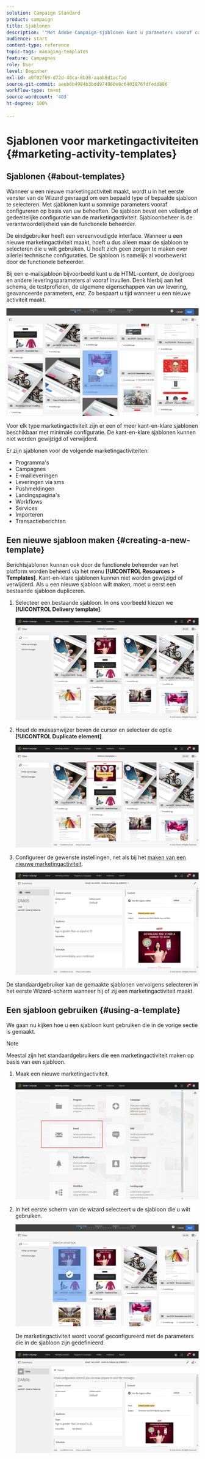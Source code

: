```yaml
---
solution: Campaign Standard
product: campaign
title: Sjablonen
description: '"Met Adobe Campaign-sjablonen kunt u parameters vooraf configureren, afhankelijk van uw behoeften: sjablonen kunnen een volledige of gedeeltelijke configuratie van de marketingactiviteiten bevatten om het gebruik van Adobe Campaign voor niet-technische eindgebruikers te vereenvoudigen."'
audience: start
content-type: reference
topic-tags: managing-templates
feature: Campagnes
role: User
level: Beginner
exl-id: a0f02f69-d72d-48ca-8b38-aaab8d1acfad
source-git-commit: aeeb6b4984b3bdd974960e8c6403876fdfedd886
workflow-type: tm+mt
source-wordcount: '403'
ht-degree: 100%

---
```


# Sjablonen voor marketingactiviteiten {#marketing-activity-templates}

## Sjablonen {#about-templates}

Wanneer u een nieuwe marketingactiviteit maakt, wordt u in het eerste venster van de Wizard gevraagd om een bepaald type of bepaalde sjabloon te selecteren. Met sjablonen kunt u sommige parameters vooraf configureren op basis van uw behoeften. De sjabloon bevat een volledige of gedeeltelijke configuratie van de marketingactiviteit. Sjabloonbeheer is de verantwoordelijkheid van de functionele beheerder.

De eindgebruiker heeft een vereenvoudigde interface. Wanneer u een nieuwe marketingactiviteit maakt, hoeft u dus alleen maar de sjabloon te selecteren die u wilt gebruiken. U hoeft zich geen zorgen te maken over allerlei technische configuraties. De sjabloon is namelijk al voorbewerkt door de functionele beheerder.

Bij een e-mailsjabloon bijvoorbeeld kunt u de HTML-content, de doelgroep en andere leveringsparameters al vooraf invullen. Denk hierbij aan het schema, de testprofielen, de algemene eigenschappen van uw levering, geavanceerde parameters, enz. Zo bespaart u tijd wanneer u een nieuwe activiteit maakt.

![](assets/template_1.png)

Voor elk type marketingactiviteit zijn er een of meer kant-en-klare sjablonen beschikbaar met minimale configuratie. De kant-en-klare sjablonen kunnen niet worden gewijzigd of verwijderd.

Er zijn sjablonen voor de volgende marketingactiviteiten:

* Programma&#39;s
* Campagnes
* E-mailleveringen
* Leveringen via sms
* Pushmeldingen
* Landingspagina&#39;s
* Workflows
* Services
* Importeren
* Transactieberichten

## Een nieuwe sjabloon maken {#creating-a-new-template}

Berichtsjablonen kunnen ook door de functionele beheerder van het platform worden beheerd via het menu **[!UICONTROL Resources > Templates]**. Kant-en-klare sjablonen kunnen niet worden gewijzigd of verwijderd. Als u een nieuwe sjabloon wilt maken, moet u eerst een bestaande sjabloon dupliceren.

1. Selecteer een bestaande sjabloon. In ons voorbeeld kiezen we **[!UICONTROL Delivery template]**.

   ![](assets/template_2.png)

1. Houd de muisaanwijzer boven de cursor en selecteer de optie **[!UICONTROL Duplicate element]**.

   ![](assets/template_3.png)

1. Configureer de gewenste instellingen, net als bij het [maken van een nieuwe marketingactiviteit](../../start/using/marketing-activities.md#creating-a-marketing-activity).

   ![](assets/template_4.png)

De standaardgebruiker kan de gemaakte sjablonen vervolgens selecteren in het eerste Wizard-scherm wanneer hij of zij een marketingactiviteit maakt.

## Een sjabloon gebruiken {#using-a-template}

We gaan nu kijken hoe u een sjabloon kunt gebruiken die in de vorige sectie is gemaakt.

>[!NOTE]
>
>Meestal zijn het standaardgebruikers die een marketingactiviteit maken op basis van een sjabloon.

1. Maak een nieuwe marketingactiviteit.

   ![](assets/template_5.png)

1. In het eerste scherm van de wizard selecteert u de sjabloon die u wilt gebruiken.

   ![](assets/template_6.png)

   De marketingactiviteit wordt vooraf geconfigureerd met de parameters die in de sjabloon zijn gedefinieerd.

   ![](assets/template_7.png)
